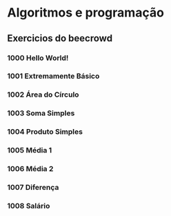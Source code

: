 # Algoritmos e programação
## Exercicios do beecrowd
### 1000 Hello World!
### 1001 Extremamente Básico
### 1002 Área do Círculo
### 1003 Soma Simples
### 1004 Produto Simples
### 1005 Média 1
### 1006 Média 2
### 1007 Diferença
### 1008 Salário
